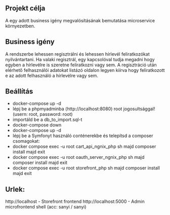 ## Projekt célja
A egy adott business igény megvalósításának bemutatása microservice környezetben.

## Business igény
A rendszerbe lehessen regisztrálni és lehessen hírlevél feliratkozókat nyilvántartani. Ha valaki regisztrál,
egy kapcsolóval tudja megadni hogy egyben a hírlevélre is szeretne feliratkozni vagy sem.
A regisztráció után elérhető felhasználói adatokat listázó oldalon legyen kiírva hogy feliratkozott e az adott felhasználó a hírlevélre vagy sem.


## Beállítás
- docker-compose up -d
- lépj be a phpmyadminba (http://localhost:8080) root jogosultsággal! (usern: root, password: root)
- importáld be a db_to_import.sql-t
- docker-compose down
- docker-compose up -d
- lépj be a Symfonyt használó conténerekbe és telepítsd a composer csomagokat:
- docker compose exec -u root cart_api_ngnix_php sh majd composer install majd exit
- docker compose exec -u root oauth_server_ngnix_php sh majd composer install majd exit
- docker compose exec -u root storefront_php sh majd composer install majd exit


## Urlek:
http://localhost - Storefront frontend
http://localhost:5000 - Admin microfrontend shell (acc: sanyi / sanyi)

